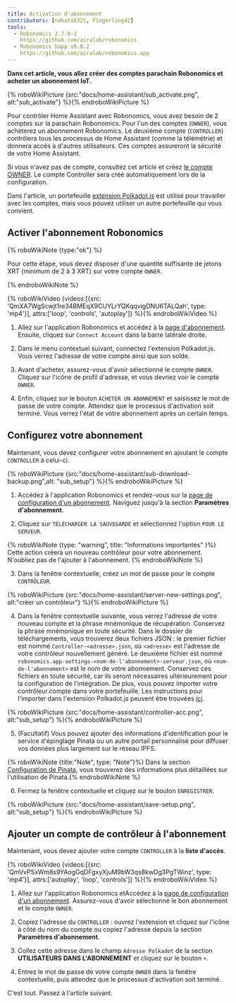 ```yaml
---
title: Activation d'abonnement
contributors: [nakata5321, Fingerling42]
tools:
  - Robonomics 2.7.0-1
    https://github.com/airalab/robonomics
  - Robonomics Dapp v0.8.2
    https://github.com/airalab/robonomics.app
---
```


**Dans cet article, vous allez créer des comptes parachain Robonomics et acheter un abonnement IoT.**

{% roboWikiPicture {src:"docs/home-assistant/sub_activate.png", alt:"sub_activate"} %}{% endroboWikiPicture %}

Pour contrôler Home Assistant avec Robonomics, vous avez besoin de 2 comptes sur la parachain Robonomics. Pour l'un des comptes (`OWNER`), vous achèterez un abonnement Robonomics. Le deuxième compte (`CONTROLLER`) contrôlera tous les processus de Home Assistant (comme la télémétrie) et donnera accès à d'autres utilisateurs. Ces comptes assureront la sécurité de votre Home Assistant.

Si vous n'avez pas de compte, consultez cet article et créez [le compte OWNER](/docs/create-account-in-dapp/). Le compte Controller sera créé automatiquement lors de la configuration.

Dans l'article, un portefeuille [extension Polkadot.js](https://polkadot.js.org/extension/) est utilisé pour travailler avec les comptes, mais vous pouvez utiliser un autre portefeuille qui vous convient.

## Activer l'abonnement Robonomics

{% roboWikiNote {type:"ok"} %}

Pour cette étape, vous devez disposer d'une quantité suffisante de jetons XRT (minimum de 2 à 3 XRT) sur votre compte `OWNER`.

{% endroboWikiNote %}

{% roboWikiVideo {videos:[{src: 'QmXA7WgScwjt1re34BMEqX9CUYLrYQKqqvigDNU6TALQah', type: 'mp4'}], attrs:['loop', 'controls', 'autoplay']} %}{% endroboWikiVideo %}

1. Allez sur l'application Robonomics et accédez à la [page d'abonnement](https://robonomics.app/#/rws-buy). Ensuite, cliquez sur `Connect Account` dans la barre latérale droite.

2. Dans le menu contextuel suivant, connectez l'extension Polkadot.js. Vous verrez l'adresse de votre compte ainsi que son solde.

3. Avant d'acheter, assurez-vous d'avoir sélectionné le compte `OWNER`. Cliquez sur l'icône de profil d'adresse, et vous devriez voir le compte `OWNER`.

4. Enfin, cliquez sur le bouton `ACHETER UN ABONNEMENT` et saisissez le mot de passe de votre compte. Attendez que le processus d'activation soit terminé. Vous verrez l'état de votre abonnement après un certain temps.

## Configurez votre abonnement

Maintenant, vous devez configurer votre abonnement en ajoutant le compte `CONTROLLER` à celui-ci.

{% roboWikiPicture {src:"docs/home-assistant/sub-download-backup.png",alt: "sub_setup"} %}{% endroboWikiPicture %}

1. Accédez à l'application Robonomics et rendez-vous sur la [page de configuration d'un abonnement](https://robonomics.app/#/rws-setup). Naviguez jusqu'à la section **Paramètres d'abonnement**.

2. Cliquez sur `TÉLÉCHARGER LA SAUVEGARDE` et sélectionnez l'option `POUR LE SERVEUR`.

{% roboWikiNote {type: "warning", title: "Informations importantes" }%} Cette action créera un nouveau contrôleur pour votre abonnement. N'oubliez pas de l'ajouter à l'abonnement. {% endroboWikiNote %}

3. Dans la fenêtre contextuelle, créez un mot de passe pour le compte `CONTRÔLEUR`.

{% roboWikiPicture {src:"docs/home-assistant/server-new-settings.png", alt:"créer un contrôleur"} %}{% endroboWikiPicture %}

4. Dans la fenêtre contextuelle suivante, vous verrez l'adresse de votre nouveau compte et la phrase mnémonique de récupération. Conservez la phrase mnémonique en toute sécurité. Dans le dossier de téléchargements, vous trouverez deux fichiers JSON : le premier fichier est nommé `Controller-<adresse>.json`, où `<adresse>` est l'adresse de votre contrôleur nouvellement généré. Le deuxième fichier est nommé `robonomics.app-settings-<nom-de-l'abonnement>-serveur.json`, où `<nom-de-l'abonnement>` est le nom de votre abonnement. Conservez ces fichiers en toute sécurité, car ils seront nécessaires ultérieurement pour la configuration de l'intégration. De plus, vous pouvez importer votre contrôleur.compte dans votre portefeuille. Les instructions pour l'importer dans l'extension Polkadot.js peuvent être trouvées [ici](/docs/create-account-in-dapp/).

{% roboWikiPicture {src:"docs/home-assistant/controller-acc.png", alt:"sub_setup"} %}{% endroboWikiPicture %}

5. (Facultatif) Vous pouvez ajouter des informations d'identification pour le service d'épinglage Pinata ou un autre portail personnalisé pour diffuser vos données plus largement sur le réseau IPFS.

{% roboWikiNote {title:"Note", type: "Note"}%} Dans la section [Configuration de Pinata](/docs/pinata-setup), vous trouverez des informations plus détaillées sur l'utilisation de Pinata.{% endroboWikiNote %}

6. Fermez la fenêtre contextuelle et cliquez sur le bouton `ENREGISTRER`.

{% roboWikiPicture {src:"docs/home-assistant/save-setup.png", alt:"sub_setup"} %}{% endroboWikiPicture %}

## Ajouter un compte de contrôleur à l'abonnement

Maintenant, vous devez ajouter votre compte `CONTROLLER` à la **liste d'accès**.

{% roboWikiVideo {videos:[{src: 'QmVvPSxWm8s9YAogGqDFgxyXjuM9bW3qs8kwDg3PgTWinz', type: 'mp4'}], attrs:['autoplay', 'loop', 'controls']} %}{% endroboWikiVideo %}

1. Allez sur l'application Robonomics etAccédez à la [page de configuration d'un abonnement](https://robonomics.app/#/rws-setup). Assurez-vous d'avoir sélectionné le bon abonnement et le compte `OWNER`.

2. Copiez l'adresse du `CONTROLLER` : ouvrez l'extension et cliquez sur l'icône à côté du nom du compte ou copiez l'adresse depuis la section **Paramètres d'abonnement**.

3. Collez cette adresse dans le champ `Adresse Polkadot` de la section **UTILISATEURS DANS L'ABONNEMENT** et cliquez sur le bouton `+`.

4. Entrez le mot de passe de votre compte `OWNER` dans la fenêtre contextuelle, puis attendez que le processus d'activation soit terminé.

C'est tout. Passez à l'article suivant.
